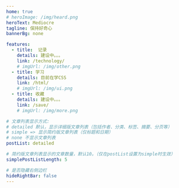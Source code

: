 ```yaml
---
home: true
# heroImage: /img/heard.png
heroText: Mediocre
tagline: 保持好奇心
bannerBg: none

features:
  - title:  记录
    details: 建设中。。。
    link: /technology/
    # imgUrl: /img/other.png
  - title: 学习
    details: 目前在学CSS
    link: /html/
    # imgUrl: /img/ui.png
  - title: 收藏
    details: 建设中。。。
    link: /save/
    # imgUrl: /img/more.png

# 文章列表显示方式: 
# detailed 默认，显示详细版文章列表（包括作者、分类、标签、摘要、分页等）
# simple => 显示简约版文章列表（仅标题和日期）
# none 不显示文章列表
postList: detailed

# 简约版文章列表显示的文章数量，默认10。（仅在postList设置为simple时生效）
simplePostListLength: 5 

# 是否隐藏右侧边栏
hideRightBar: false
---
```




